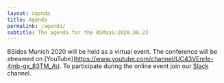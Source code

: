 ```yaml
---
layout: agenda
title: Agenda
permalink: /agenda/
subtitle: The agenda for the BSMaaS:2020.08.23
---
```


BSides Munich 2020 will be held as a virtual event. 
The conference will be streamed on [YouTube](https://www.youtube.com/channel/UC43VEnrIe-4mb-gx_83TM_A\). 
To participate during the online event join our [Slack](https://join.slack.com/t/virtualbsides-ykp7734/shared_invite/zt-h0k0xvdc-8AolJPDpNvf5UeWSBZ0Rog) channel.